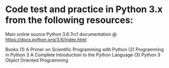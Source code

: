 # Code test and practice in Python 3.x from the following resources:

Main online source
Python 3.6.7rc1 documentation @ https://docs.python.org/3.6/index.html

Books
(1) A Primer on Scientific Programming with Python
(2) Programming in Python 3 A Complete Introduction to the Python Language
(3) Python 3 Object Oriented Programming
